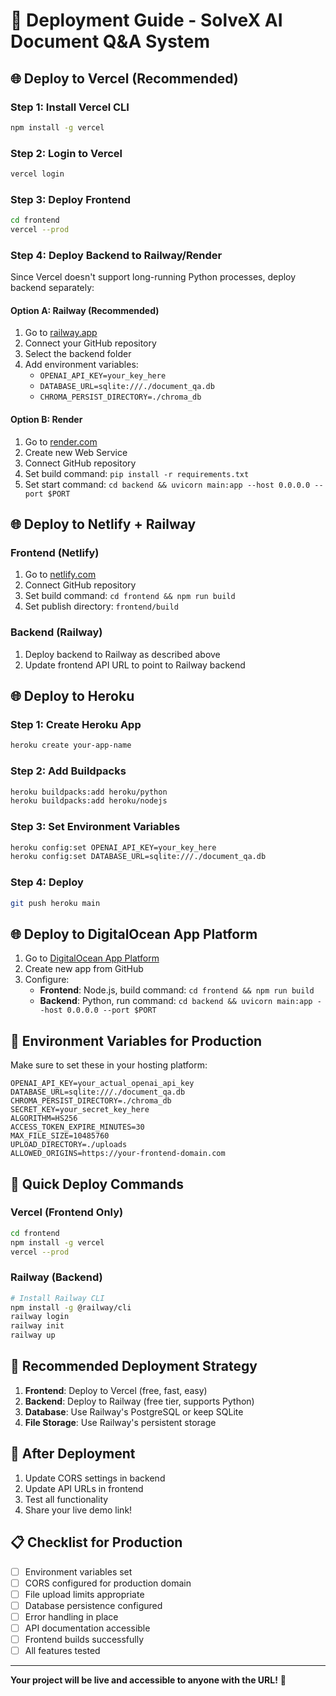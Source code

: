 # 🚀 Deployment Guide - SolveX AI Document Q&A System

## 🌐 **Deploy to Vercel (Recommended)**

### **Step 1: Install Vercel CLI**
```bash
npm install -g vercel
```

### **Step 2: Login to Vercel**
```bash
vercel login
```

### **Step 3: Deploy Frontend**
```bash
cd frontend
vercel --prod
```

### **Step 4: Deploy Backend to Railway/Render**
Since Vercel doesn't support long-running Python processes, deploy backend separately:

#### **Option A: Railway (Recommended)**
1. Go to [railway.app](https://railway.app)
2. Connect your GitHub repository
3. Select the backend folder
4. Add environment variables:
   - `OPENAI_API_KEY=your_key_here`
   - `DATABASE_URL=sqlite:///./document_qa.db`
   - `CHROMA_PERSIST_DIRECTORY=./chroma_db`

#### **Option B: Render**
1. Go to [render.com](https://render.com)
2. Create new Web Service
3. Connect GitHub repository
4. Set build command: `pip install -r requirements.txt`
5. Set start command: `cd backend && uvicorn main:app --host 0.0.0.0 --port $PORT`

## 🌐 **Deploy to Netlify + Railway**

### **Frontend (Netlify)**
1. Go to [netlify.com](https://netlify.com)
2. Connect GitHub repository
3. Set build command: `cd frontend && npm run build`
4. Set publish directory: `frontend/build`

### **Backend (Railway)**
1. Deploy backend to Railway as described above
2. Update frontend API URL to point to Railway backend

## 🌐 **Deploy to Heroku**

### **Step 1: Create Heroku App**
```bash
heroku create your-app-name
```

### **Step 2: Add Buildpacks**
```bash
heroku buildpacks:add heroku/python
heroku buildpacks:add heroku/nodejs
```

### **Step 3: Set Environment Variables**
```bash
heroku config:set OPENAI_API_KEY=your_key_here
heroku config:set DATABASE_URL=sqlite:///./document_qa.db
```

### **Step 4: Deploy**
```bash
git push heroku main
```

## 🌐 **Deploy to DigitalOcean App Platform**

1. Go to [DigitalOcean App Platform](https://cloud.digitalocean.com/apps)
2. Create new app from GitHub
3. Configure:
   - **Frontend**: Node.js, build command: `cd frontend && npm run build`
   - **Backend**: Python, run command: `cd backend && uvicorn main:app --host 0.0.0.0 --port $PORT`

## 🔧 **Environment Variables for Production**

Make sure to set these in your hosting platform:

```env
OPENAI_API_KEY=your_actual_openai_api_key
DATABASE_URL=sqlite:///./document_qa.db
CHROMA_PERSIST_DIRECTORY=./chroma_db
SECRET_KEY=your_secret_key_here
ALGORITHM=HS256
ACCESS_TOKEN_EXPIRE_MINUTES=30
MAX_FILE_SIZE=10485760
UPLOAD_DIRECTORY=./uploads
ALLOWED_ORIGINS=https://your-frontend-domain.com
```

## 📱 **Quick Deploy Commands**

### **Vercel (Frontend Only)**
```bash
cd frontend
npm install -g vercel
vercel --prod
```

### **Railway (Backend)**
```bash
# Install Railway CLI
npm install -g @railway/cli
railway login
railway init
railway up
```

## 🎯 **Recommended Deployment Strategy**

1. **Frontend**: Deploy to Vercel (free, fast, easy)
2. **Backend**: Deploy to Railway (free tier, supports Python)
3. **Database**: Use Railway's PostgreSQL or keep SQLite
4. **File Storage**: Use Railway's persistent storage

## 🔗 **After Deployment**

1. Update CORS settings in backend
2. Update API URLs in frontend
3. Test all functionality
4. Share your live demo link!

## 📋 **Checklist for Production**

- [ ] Environment variables set
- [ ] CORS configured for production domain
- [ ] File upload limits appropriate
- [ ] Database persistence configured
- [ ] Error handling in place
- [ ] API documentation accessible
- [ ] Frontend builds successfully
- [ ] All features tested

---

**Your project will be live and accessible to anyone with the URL!** 🚀

